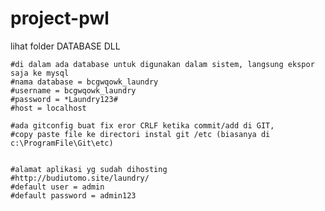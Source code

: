 # project-pwl

lihat folder DATABASE DLL

    #di dalam ada database untuk digunakan dalam sistem, langsung ekspor saja ke mysql
    #nama database = bcgwqowk_laundry
    #username = bcgwqowk_laundry
    #password = *Laundry123#
    #host = localhost

    #ada gitconfig buat fix eror CRLF ketika commit/add di GIT,
    #copy paste file ke directori instal git /etc (biasanya di c:\ProgramFile\Git\etc)


    #alamat aplikasi yg sudah dihosting
    #http://budiutomo.site/laundry/
    #default user = admin
    #default password = admin123
